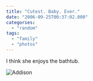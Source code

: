 ```yaml
---
title: "Cutest. Baby. Ever."
date: "2006-09-25T00:37:02.000"
categories: 
  - "random"
tags: 
  - "family"
  - "photos"
---
```


I think she enjoys the bathtub.

![Addison](http://www.chrishubbs.com/wordpress/wp-content/uploads/2006/09/IMG_3750.JPG)
